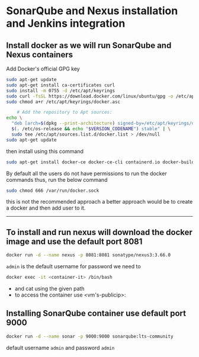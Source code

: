 # SonarQube and Nexus installation and Jenkins integration

## Install docker as we will run SonarQube and Nexus containers

Add Docker's official GPG key

```bash	
sudo apt-get update
sudo apt-get install ca-certificates curl
sudo install -m 0755 -d /etc/apt/keyrings
sudo curl -fsSL https://download.docker.com/linux/ubuntu/gpg -o /etc/apt/keyrings/docker.asc
sudo chmod a+r /etc/apt/keyrings/docker.asc

	# Add the repository to Apt sources:
echo \
  "deb [arch=$(dpkg --print-architecture) signed-by=/etc/apt/keyrings/docker.asc] https://download.docker.com/linux/ubuntu \
  $(. /etc/os-release && echo "$VERSION_CODENAME") stable" | \
  sudo tee /etc/apt/sources.list.d/docker.list > /dev/null
sudo apt-get update
 ```
then install using this command
```bash
sudo apt-get install docker-ce docker-ce-cli containerd.io docker-buildx-plugin docker-compose-plugin
```
By default all the users do not have permissions to run the docker commands thus, run the below command
```bash
sudo chmod 666 /var/run/docker.sock
```
this is not the recommended approach a better approach would be to create a docker and then add user to it.

---
## To install and run nexus will download the docker image and use the default port 8081
```bash
docker run -d --name nexus -p 8081:8081 sonatype/nexus3:3.66.0
```
```admin``` is the default username for password we need to 
```bash
docker exec -it <container-it> /bin/bash
```
- and cat using the given path
- to access the container use <vm's-publicip>:<exposed-port>

## Installing SonarQube container use default port 9000
```bash
docker run -d --name sonar -p 9000:9000 sonarqube:lts-community
```
default username ```admin``` and password ```admin```

